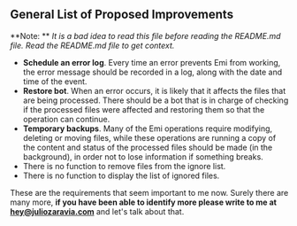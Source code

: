 ## **General List of Proposed Improvements**
**Note: ** *It is a bad idea to read this file before reading the README.md file. Read the README.md file to get context.*

- **Schedule an error log**. Every time an error prevents Emi from working, the error message should be recorded in a log, along with the date and time of the event.
- **Restore bot**. When an error occurs, it is likely that it affects the files that are being processed. There should be a bot that is in charge of checking if the processed files were affected and restoring them so that the operation can continue.
- **Temporary backups**. Many of the Emi operations require modifying, deleting or moving files, while these operations are running a copy of the content and status of the processed files should be made (in the background), in order not to lose information if something breaks.
- There is no function to remove files from the ignore list.
- There is no function to display the list of ignored files.

These are the requirements that seem important to me now. Surely there are many more, **if you have been able to identify more please write to me at hey@juliozaravia.com** and let's talk about that.
